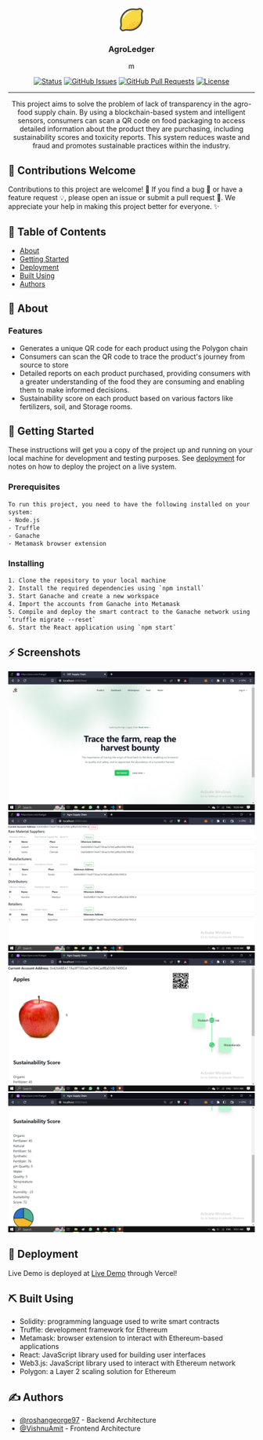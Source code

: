  
<div align="center">
    
  
[![Logo](/Screenshots/2137825_food_fruit_lemon_organic_vegan_icon(1).png)]()
<h3 align="center">AgroLedger</h3>
m
  
  [![Status](https://img.shields.io/badge/status-active-success.svg)]() 
  [![GitHub Issues](https://img.shields.io/github/issues/kylelobo/The-Documentation-Compendium.svg)](https://github.com/kylelobo/The-Documentation-Compendium/issues)
  [![GitHub Pull Requests](https://img.shields.io/github/issues-pr/kylelobo/The-Documentation-Compendium.svg)](https://github.com/kylelobo/The-Documentation-Compendium/pulls)
  [![License](https://img.shields.io/badge/license-MIT-blue.svg)](/LICENSE)


---
</div>
<p align="center">This project aims to solve the problem of lack of transparency in the agro-food supply chain. By using a blockchain-based system and intelligent sensors, consumers can scan a QR code on food packaging to access detailed information about the product they are purchasing, including sustainability scores and toxicity reports. This system reduces waste and fraud and promotes sustainable practices within the industry.
    <br> 
</p>

## 👥 Contributions Welcome

Contributions to this project are welcome! 🎉 If you find a bug 🐛 or have a feature request 💡, please open an issue or submit a pull request 🤝. We appreciate your help in making this project better for everyone. ✨

## 📝 Table of Contents
- [About](#about)
- [Getting Started](#getting_started)
- [Deployment](#deployment)
- [Built Using](#built_using)
- [Authors](#authors)

## 🧐 About <a name = "about"></a>
### Features
- Generates a unique QR code for each product using the Polygon chain
- Consumers can scan the QR code to trace the product's journey from source to store
- Detailed reports on each product purchased, providing consumers with a greater understanding of the food they are consuming and enabling them to make informed decisions.
- Sustainability score on each product based on various factors like fertilizers, soil, and Storage rooms.

## 🏁 Getting Started <a name = "getting_started"></a>
These instructions will get you a copy of the project up and running on your local machine for development and testing purposes. See [deployment](#deployment) for notes on how to deploy the project on a live system.

### Prerequisites

```
To run this project, you need to have the following installed on your system:
- Node.js
- Truffle
- Ganache
- Metamask browser extension
```

### Installing

```
1. Clone the repository to your local machine
2. Install the required dependencies using `npm install`
3. Start Ganache and create a new workspace
4. Import the accounts from Ganache into Metamask
5. Compile and deploy the smart contract to the Ganache network using `truffle migrate --reset`
6. Start the React application using `npm start`
```

## ⚡ Screenshots

[![Homepage](/Screenshots/Screenshot(294).png)]()
[![Stakeholders Registration](/Screenshots/Screenshot(296).png)]()
[![Product Info](/Screenshots/Screenshot(300).png)]()
[![Product Info](/Screenshots/Screenshot(301).png)]()



## 🚀 Deployment <a name = "deployment"></a>
Live Demo is deployed at [Live Demo](https://tax-chain.vercel.app/) through Vercel!

## ⛏️ Built Using <a name = "built_using"></a>
- Solidity: programming language used to write smart contracts
- Truffle: development framework for Ethereum
- Metamask: browser extension to interact with Ethereum-based applications
- React: JavaScript library used for building user interfaces
- Web3.js: JavaScript library used to interact with Ethereum network
- Polygon: a Layer 2 scaling solution for Ethereum

## ✍️ Authors <a name = "authors"></a>
- [@roshangeorge97](https://github.com/roshangeorge97) - Backend Architecture
- [@VishnuAmit](https://github.com/VishnuAmit) - Frontend Architecture
